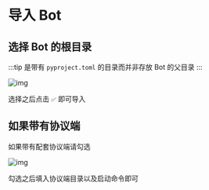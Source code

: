 # 导入 Bot

## 选择 Bot 的根目录

:::tip
是带有 `pyproject.toml` 的目录而并非存放 Bot 的父目录
:::

![img](/images/import_bot.png)

选择之后点击 `✅` 即可导入


## 如果带有协议端
如果带有配套协议端请勾选

![img](/images/import_bot.png)

勾选之后填入协议端目录以及启动命令即可